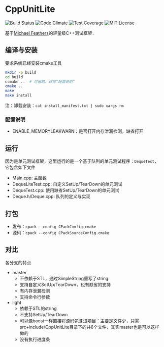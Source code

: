 # CppUnitLite
[![Build Status][travis_image]][travis_url]
[![Code Climate][codeclimate_image]][codeclimate_url]
[![Test Coverage][testcoverage_image]][testcoverage_url]
[![MIT License][license-image]][license-url]

基于[Michael Feathers](http://c2.com/cgi/wiki?CppUnitLite)的轻量级C++测试框架 .

## 编译与安装
要求系统已经安装cmake工具

```bash
mkdir -p build
cd build
ccmake ..  # 可省略，详见“配置说明”
cmake ..
make
make install
```
注：卸载安装：`cat install_manifest.txt | sudo xargs rm`

### 配置说明
* ENABLE_MEMORYLEAKWARN：是否打开内存泄漏检测，缺省打开

## 运行
因为是单元测试框架，这里运行的是一个基于队列的单元测试程序：`DequeTest`，它包含如下文件
- Main.cpp: 主函数 
- DequeLiteTest.cpp: 自定义SetUp/TearDown的单元测试
- DequeTest.cpp: 使用缺省SetUp/TearDown的单元测试
- Deque.h/Deque.cpp: 队列的定义与实现

## 打包
* 发布：`cpack --config CPackConfig.cmake`
* 源码：`cpack --config CPackSourceConfig.cmake`

## 对比
各分支的特点
* master
    - 不依赖于STL，通过SimpleString重写了string
    - 支持自定义SetUp/TearDown，也有缺省的支持
    - 有内存泄漏检测
    - 支持命令行参数
* light
    - 依赖于STL的string
    - 不支持SetUp/TearDown
    - 可以像boost一样直接将源码包含进项目：主要是文件少，只需src+include/CppUnitLite目录下的共8个文件，其实master也是可以这样做的
    - 没有执行进度条
    
[travis_image]: https://travis-ci.org/denleyhsiao/CppUnitLite.svg
[travis_url]: https://travis-ci.org/denleyhsiao/CppUnitLite

[codeclimate_image]: https://codeclimate.com/github/denleyhsiao/CppUnitLite/badges/issue_count.svg
[codeclimate_url]: https://codeclimate.com/github/denleyhsiao/CppUnitLite

[testcoverage_image]: https://codeclimate.com/github/denleyhsiao/CppUnitLite/badges/coverage.svg
[testcoverage_url]: https://codeclimate.com/github/denleyhsiao/CppUnitLite

[license-image]: http://img.shields.io/badge/license-MIT-blue.svg?style=flat
[license-url]: LICENSE
